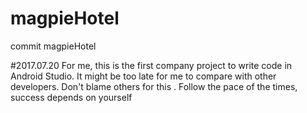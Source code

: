 # magpieHotel
commit magpieHotel

#2017.07.20
    For me, this is the first company project to write code in Android Studio.
    It might be too late for me to compare with other developers. 
    Don't blame others for this .
    Follow the pace of the times, success depends on yourself



